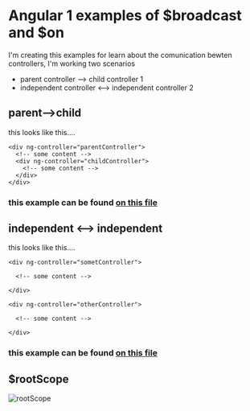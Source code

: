 # Angular 1 examples of $broadcast and $on  

I'm creating this examples for learn about the comunication bewten controllers, I'm working two scenarios

* parent controller --> child controller 1
* independent controller <--> independent controller 2

## parent-->child
this looks like this....
```
<div ng-controller="parentController">
  <!-- some content -->
  <div ng-controller="childController">
    <!-- some content -->
  </div>
</div>
```

### this example can be found [on this file](https://github.com/abelardogg/ng-1-broadcast/blob/master/parent-child.html)

## independent <--> independent
this looks like this....
```
<div ng-controller="sometController">
  
  <!-- some content -->
  
</div>

<div ng-controller="otherController">
  
  <!-- some content -->
  
</div>
```
### this example can be found [on this file](https://github.com/abelardogg/ng-1-broadcast/blob/master/anon-broadcast.html)

## $rootScope

![rootScope](http://www.dotnettricks.com/img/angularjs/emit-broadcast.png)

